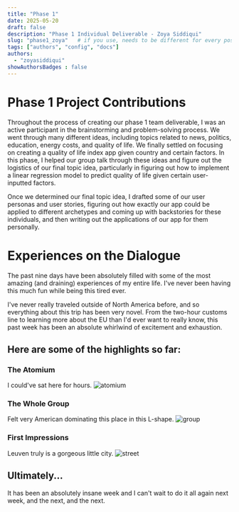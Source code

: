 ```yaml
---
title: "Phase 1"
date: 2025-05-20
draft: false
description: "Phase 1 Individual Deliverable - Zoya Siddiqui"
slug: "phase1_zoya"   # if you use, needs to be different for every post
tags: ["authors", "config", "docs"]
authors:
  - "zoyasiddiqui"
showAuthorsBadges : false
---
```


# Phase 1 Project Contributions
Throughout the process of creating our phase 1 team deliverable, I was an active participant in the brainstorming and problem-solving process. We went through many different ideas, including topics related to news, politics, education, energy costs, and quality of life. We finally settled on focusing on creating a quality of life index app given country and certain factors. In this phase, I helped our group talk through these ideas and figure out the logistics of our final topic idea, particularly in figuring out how to implement a linear regression model to predict quality of life given certain user-inputted factors.

Once we determined our final topic idea, I drafted some of our user personas and user stories, figuring out how exactly our app could be applied to different archetypes and coming up with backstories for these individuals, and then writing out the applications of our app for them personally.

# Experiences on the Dialogue
The past nine days have been absolutely filled with some of the most amazing (and draining) experiences of my entire life. I've never been having this much fun while being this tired ever. 

I've never really traveled outside of North America before, and so everything about this trip has been very novel. From the two-hour customs line to learning more about the EU than I'd ever want to really know, this past week has been an absolute whirlwind of excitement and exhaustion.

## Here are some of the highlights so far:

### The Atomium
I could've sat here for hours.
![atomium](/atomium.jpg)

### The Whole Group
Felt very American dominating this place in this L-shape.
![group](/group_leuven.jpg)

### First Impressions
Leuven truly is a gorgeous little city.
![street](/leuven_street.jpg)

## Ultimately...
It has been an absolutely insane week and I can't wait to do it all again next week, and the next, and the next.

